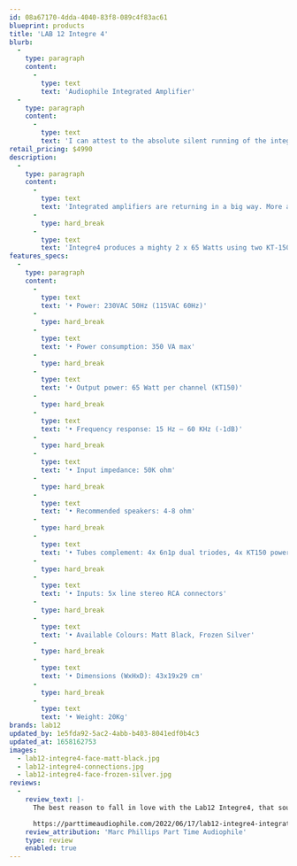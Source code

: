 ```yaml
---
id: 08a67170-4dda-4040-83f8-089c4f83ac61
blueprint: products
title: 'LAB 12 Integre 4'
blurb:
  -
    type: paragraph
    content:
      -
        type: text
        text: 'Audiophile Integrated Amplifier'
  -
    type: paragraph
    content:
      -
        type: text
        text: 'I can attest to the absolute silent running of the integre4 during the audition process, no tube rush, no hum, no crackles or other tube idiosyncrasies'
retail_pricing: $4990
description:
  -
    type: paragraph
    content:
      -
        type: text
        text: 'Integrated amplifiers are returning in a big way. More and more people simply want to enjoy their music without excessive cable clutter or having the need to deal with multiple devices and the multitude of boxes this brings. Integre4 was designed from the ground up to be the epicenter of any contemporary high-end audio system, with the ability to drive any pair of loudspeakers with gusto and a highly involving nature.'
      -
        type: hard_break
      -
        type: text
        text: 'Integre4 produces a mighty 2 x 65 Watts using two KT-150 tubes per channel. The onboard regulated high-voltage power supply guarantees an absolutely noise-free signal, whilst eleven low ESR and high capacity capacitors provide instant power on demand and ultra linear output transformers ensure the utmost dynamic, open and natural sound, that extends across the complete frequency range'
features_specs:
  -
    type: paragraph
    content:
      -
        type: text
        text: '• Power: 230VAC 50Hz (115VAC 60Hz)'
      -
        type: hard_break
      -
        type: text
        text: '• Power consumption: 350 VA max'
      -
        type: hard_break
      -
        type: text
        text: '• Output power: 65 Watt per channel (KT150)'
      -
        type: hard_break
      -
        type: text
        text: '• Frequency response: 15 Hz – 60 KHz (-1dB)'
      -
        type: hard_break
      -
        type: text
        text: '• Input impedance: 50K ohm'
      -
        type: hard_break
      -
        type: text
        text: '• Recommended speakers: 4-8 ohm'
      -
        type: hard_break
      -
        type: text
        text: '• Tubes complement: 4x 6n1p dual triodes, 4x KT150 power pentodes'
      -
        type: hard_break
      -
        type: text
        text: '• Inputs: 5x line stereo RCA connectors'
      -
        type: hard_break
      -
        type: text
        text: '• Available Colours: Matt Black, Frozen Silver'
      -
        type: hard_break
      -
        type: text
        text: '• Dimensions (WxHxD): 43x19x29 cm'
      -
        type: hard_break
      -
        type: text
        text: '• Weight: 20Kg'
brands: lab12
updated_by: 1e5fda92-5ac2-4abb-b403-8041edf0b4c3
updated_at: 1658162753
images:
  - lab12-integre4-face-matt-black.jpg
  - lab12-integre4-connections.jpg
  - lab12-integre4-face-frozen-silver.jpg
reviews:
  -
    review_text: |-
      The best reason to fall in love with the Lab12 Integre4, that sound. For the few months I had the Integre4, I was happy with my reference system. Incredibly so. These were days of memorable listening sessions, rather than time spent at work figuring out how to make things sound better. I can’t think of anything else to say about this sublime little amplifier. Highly recommended, as well as desired.

      https://parttimeaudiophile.com/2022/06/17/lab12-integre4-integrated-amplifier-review/
    review_attribution: 'Marc Phillips Part Time Audiophile'
    type: review
    enabled: true
---
```

